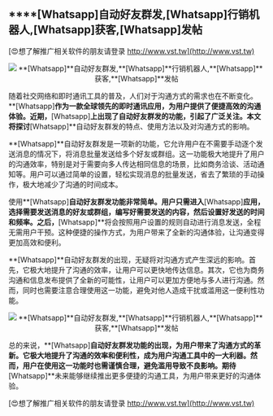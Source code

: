 ## ****[Whatsapp]**自动好友群发,**[Whatsapp]**行销机器人,**[Whatsapp]**获客,**[Whatsapp]**发帖**

[😍想了解推广相关软件的朋友请登录 http://www.vst.tw](http://www.vst.tw)

 <center><img src="https://vst.tw/MP4/tuiguang/png/4.png" alt="**[Whatsapp]**自动好友群发,**[Whatsapp]**行销机器人,**[Whatsapp]**获客,**[Whatsapp]**发帖"></center>

随着社交网络和即时通讯工具的普及，人们对于沟通方式的需求也在不断变化。**[Whatsapp]**作为一款全球领先的即时通讯应用，为用户提供了便捷高效的沟通体验。近期，**[Whatsapp]**上出现了自动好友群发的功能，引起了广泛关注。本文将探讨**[Whatsapp]**自动好友群发的特点、使用方法以及对沟通方式的影响。

**[Whatsapp]**自动好友群发是一项新的功能，它允许用户在不需要手动逐个发送消息的情况下，将消息批量发送给多个好友或群组。这一功能极大地提升了用户的沟通效率，特别是对于需要向多人传达相同信息的场景，比如商务洽谈、活动通知等。用户可以通过简单的设置，轻松实现消息的批量发送，省去了繁琐的手动操作，极大地减少了沟通的时间成本。

使用**[Whatsapp]**自动好友群发功能非常简单。用户只需进入**[Whatsapp]**应用，选择需要发送消息的好友或群组，编写好需要发送的内容，然后设置好发送的时间和频率。之后，**[Whatsapp]**将会按照用户设置的规则自动进行消息发送，全程无需用户干预。这种便捷的操作方式，为用户带来了全新的沟通体验，让沟通变得更加高效和便利。

**[Whatsapp]**自动好友群发的出现，无疑将对沟通方式产生深远的影响。首先，它极大地提升了沟通的效率，让用户可以更快地传达信息。其次，它也为商务沟通和信息发布提供了全新的可能性，让用户可以更加方便地与多人进行沟通。然而，同时也需要注意合理使用这一功能，避免对他人造成干扰或滥用这一便利性功能。

 <center><img src="https://vst.tw/MP4/tuiguang/png/4.png" alt="**[Whatsapp]**自动好友群发,**[Whatsapp]**行销机器人,**[Whatsapp]**获客,**[Whatsapp]**发帖"></center>

总的来说，**[Whatsapp]**自动好友群发功能的出现，为用户带来了沟通方式的革新。它极大地提升了沟通的效率和便利性，成为用户沟通工具中的一大利器。然而，用户在使用这一功能时也需谨慎合理，避免滥用导致不良影响。期待**[Whatsapp]**未来能够继续推出更多便捷的沟通工具，为用户带来更好的沟通体验。

[😍想了解推广相关软件的朋友请登录 http://www.vst.tw](http://www.vst.tw)



